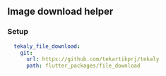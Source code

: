 ## Image download helper

### Setup

```yaml
  tekaly_file_download:
    git:
      url: https://github.com/tekartikprj/tekaly
      path: flutter_packages/file_download
```

